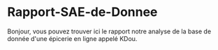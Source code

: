 # Rapport-SAE-de-Donnee
Bonjour, vous pouvez trouver ici le rapport notre analyse de la base de donnée d'une épicerie en ligne appelé KDou. 
